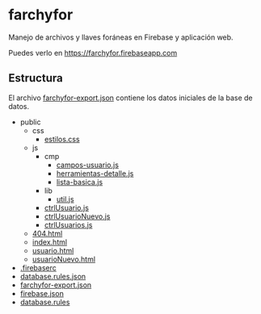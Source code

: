# farchyfor
Manejo de archivos y llaves foráneas en Firebase y aplicación web.

Puedes verlo en https://farchyfor.firebaseapp.com

## Estructura
El archivo [farchyfor-export.json](/farchyfor-export.json) contiene los datos iniciales de la base de datos.

- public
    - css
      - [estilos.css](/public/css/estilos.css)
    - js
      - cmp
        - [campos-usuario.js](/public/js/cmp/campos-usuario.js)
        - [herramientas-detalle.js](/public/js/cmp/herramientas-detalle.js)
        - [lista-basica.js](/public/js/cmp/lista-basica.js)
      - lib
        - [util.js](/public/js/lib/util.js)
      - [ctrlUsuario.js](/public/js/ctrlUsuario.js)
      - [ctrlUsuarioNuevo.js](/public/js/ctrlUsuarioNuevo.js)
      - [ctrlUsuarios.js](/public/js/ctrlUsuarios.js)
    - [404.html](/public/404.html)
    - [index.html](/public/index.html)
    - [usuario.html](/public/usuario.html)
    - [usuarioNuevo.html](/public/usuarioNuevo.html)
- [.firebaserc](/.firebaserc)
- [database.rules.json](/database.rules.json)
- [farchyfor-export.json](/farchyfor-export.json)
- [firebase.json](/firebase.json)
- [database.rules](/storage.rules)
